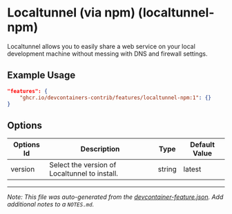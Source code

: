 
# Localtunnel (via npm) (localtunnel-npm)

Localtunnel allows you to easily share a web service on your local development machine without messing with DNS and firewall settings.

## Example Usage

```json
"features": {
    "ghcr.io/devcontainers-contrib/features/localtunnel-npm:1": {}
}
```

## Options

| Options Id | Description | Type | Default Value |
|-----|-----|-----|-----|
| version | Select the version of Localtunnel to install. | string | latest |



---

_Note: This file was auto-generated from the [devcontainer-feature.json](https://github.com/devcontainers-contrib/features/blob/main/src/localtunnel-npm/devcontainer-feature.json).  Add additional notes to a `NOTES.md`._
